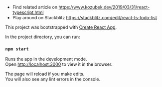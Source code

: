 - Find related article on https://www.kozubek.dev/2019/03/31/react-typescript.html
- Play around on Stackblitz https://stackblitz.com/edit/react-ts-todo-list

This project was bootstrapped with [Create React App](https://github.com/facebook/create-react-app).

In the project directory, you can run:

### `npm start`

Runs the app in the development mode.<br>
Open [http://localhost:3000](http://localhost:3000) to view it in the browser.

The page will reload if you make edits.<br>
You will also see any lint errors in the console.
